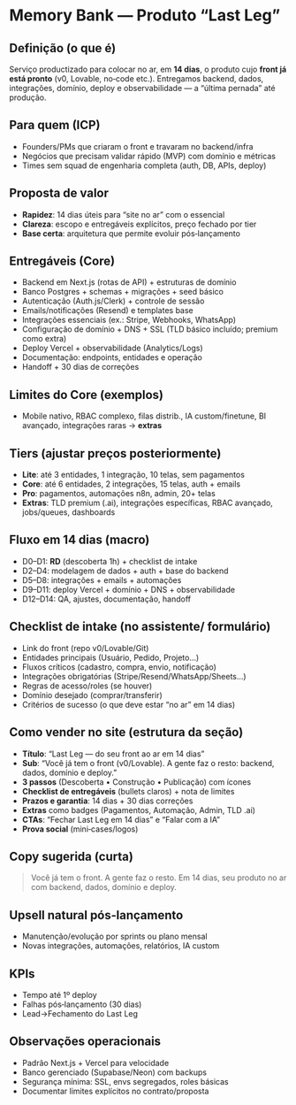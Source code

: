 # Memory Bank — Produto “Last Leg”

## Definição (o que é)
Serviço productizado para colocar no ar, em **14 dias**, o produto cujo **front já está pronto** (v0, Lovable, no‑code etc.). Entregamos backend, dados, integrações, domínio, deploy e observabilidade — a “última pernada” até produção.

## Para quem (ICP)
- Founders/PMs que criaram o front e travaram no backend/infra
- Negócios que precisam validar rápido (MVP) com domínio e métricas
- Times sem squad de engenharia completa (auth, DB, APIs, deploy)

## Proposta de valor
- **Rapidez**: 14 dias úteis para “site no ar” com o essencial
- **Clareza**: escopo e entregáveis explícitos, preço fechado por tier
- **Base certa**: arquitetura que permite evoluir pós‑lançamento

## Entregáveis (Core)
- Backend em Next.js (rotas de API) + estruturas de domínio
- Banco Postgres + schemas + migrações + seed básico
- Autenticação (Auth.js/Clerk) + controle de sessão
- Emails/notificações (Resend) e templates base
- Integrações essenciais (ex.: Stripe, Webhooks, WhatsApp)
- Configuração de domínio + DNS + SSL (TLD básico incluído; premium como extra)
- Deploy Vercel + observabilidade (Analytics/Logs)
- Documentação: endpoints, entidades e operação
- Handoff + 30 dias de correções

## Limites do Core (exemplos)
- Mobile nativo, RBAC complexo, filas distrib., IA custom/finetune, BI avançado, integrações raras → **extras**

## Tiers (ajustar preços posteriormente)
- **Lite**: até 3 entidades, 1 integração, 10 telas, sem pagamentos
- **Core**: até 6 entidades, 2 integrações, 15 telas, auth + emails
- **Pro**: pagamentos, automações n8n, admin, 20+ telas
- **Extras**: TLD premium (.ai), integrações específicas, RBAC avançado, jobs/queues, dashboards

## Fluxo em 14 dias (macro)
- D0–D1: **RD** (descoberta 1h) + checklist de intake
- D2–D4: modelagem de dados + auth + base do backend
- D5–D8: integrações + emails + automações
- D9–D11: deploy Vercel + domínio + DNS + observabilidade
- D12–D14: QA, ajustes, documentação, handoff

## Checklist de intake (no assistente/ formulário)
- Link do front (repo v0/Lovable/Git)
- Entidades principais (Usuário, Pedido, Projeto…)
- Fluxos críticos (cadastro, compra, envio, notificação)
- Integrações obrigatórias (Stripe/Resend/WhatsApp/Sheets…)
- Regras de acesso/roles (se houver)
- Domínio desejado (comprar/transferir)
- Critérios de sucesso (o que deve estar “no ar” em 14 dias)

## Como vender no site (estrutura da seção)
- **Título**: “Last Leg — do seu front ao ar em 14 dias”
- **Sub**: “Você já tem o front (v0/Lovable). A gente faz o resto: backend, dados, domínio e deploy.”
- **3 passos** (Descoberta • Construção • Publicação) com ícones
- **Checklist de entregáveis** (bullets claros) + nota de limites
- **Prazos e garantia**: 14 dias + 30 dias correções
- **Extras** como badges (Pagamentos, Automação, Admin, TLD .ai)
- **CTAs**: “Fechar Last Leg em 14 dias” e “Falar com a IA”
- **Prova social** (mini‑cases/logos)

## Copy sugerida (curta)
> Você já tem o front. A gente faz o resto. Em 14 dias, seu produto no ar com backend, dados, domínio e deploy.

## Upsell natural pós‑lançamento
- Manutenção/evolução por sprints ou plano mensal
- Novas integrações, automações, relatórios, IA custom

## KPIs
- Tempo até 1º deploy
- Falhas pós‑lançamento (30 dias)
- Lead→Fechamento do Last Leg

## Observações operacionais
- Padrão Next.js + Vercel para velocidade
- Banco gerenciado (Supabase/Neon) com backups
- Segurança mínima: SSL, envs segregados, roles básicas
- Documentar limites explícitos no contrato/proposta
